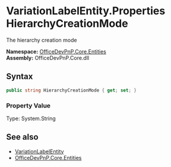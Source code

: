 # VariationLabelEntity.Properties HierarchyCreationMode
 The hierarchy creation mode   

**Namespace:** [OfficeDevPnP.Core.Entities](OfficeDevPnP.Core.Entities.md)  
**Assembly:** OfficeDevPnP.Core.dll  
## Syntax
```C#
public string HierarchyCreationMode { get; set; }
```

### Property Value
Type: System.String  

## See also
- [VariationLabelEntity](OfficeDevPnP.Core.Entities.VariationLabelEntity.md) 
- [OfficeDevPnP.Core.Entities](OfficeDevPnP.Core.Entities.md) 

